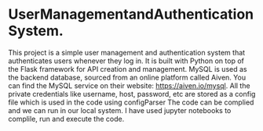 # UserManagementandAuthenticationSystem.

This project is a simple user management and authentication system that authenticates users whenever they log in. 
It is built with Python on top of the Flask framework for API creation and management. 
MySQL is used as the backend database, sourced from an online platform called Aiven. You can find the MySQL service on their website: https://aiven.io/mysql.
All the private credentials like username, host, password, etc are stored as a config file which is used in the code using configParser
The code can be complied and we can run in our local system.
I have used jupyter notebooks to complile, run and execute the code.
